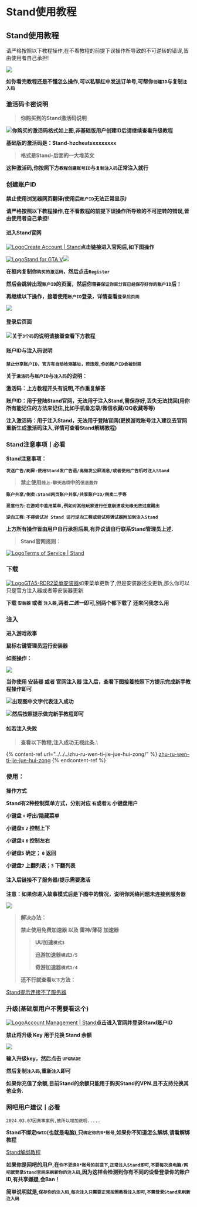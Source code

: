 # Stand使用教程

## Stand使用教程

请严格按照以下教程操作,在不看教程的前提下误操作所导致的不可逆转的错误,皆由使用者自己承担!

![](https://docs.hzz.im/\~gitbook/image?url=https%3A%2F%2F1382592200-files.gitbook.io%2F%7E%2Ffiles%2Fv0%2Fb%2Fgitbook-x-prod.appspot.com%2Fo%2Fspaces%252F7YXEHggLzaiKwZjRSOD4%252Fuploads%252FTWKyQzcdcbpuYzPtfwNe%252Fstand.gif%3Falt%3Dmedia%26token%3D885745ac-2823-420f-b2ac-e614eac46e0d\&width=768\&dpr=4\&quality=100\&sign=ec195731\&sv=1)

**如你看完教程还是不懂怎么操作,可以私聊红中发送订单号,可帮你`创建ID`与复制`注入码`**

### **激活码卡密说明** <a href="#ji-huo-ma-ka-mi-shuo-ming" id="ji-huo-ma-ka-mi-shuo-ming"></a>

> **你购买到的Stand激活码说明**

![](https://docs.hzz.im/\~gitbook/image?url=https%3A%2F%2F1382592200-files.gitbook.io%2F%7E%2Ffiles%2Fv0%2Fb%2Fgitbook-x-prod.appspot.com%2Fo%2Fspaces%252F7YXEHggLzaiKwZjRSOD4%252Fuploads%252FvCmaXJXvKFzKs8ZJ97mi%252FQQ%25E5%259B%25BE%25E7%2589%258720220530231531.png%3Falt%3Dmedia%26token%3D947129c7-d717-4bb2-b213-df2ee748c86e\&width=768\&dpr=4\&quality=100\&sign=80f20415\&sv=1)**你购买的激活码格式如上图,非基础版用户创建ID后请继续查看升级教程**

**基础版的激活码是：Stand-hzcheatsxxxxxxxx**

> **格式是Stand-后面的一大堆英文**

**这种激活码,你按照下方`教程创建账号ID`与`复制注入码`正常注入就行**

### **创建账户ID** <a href="#chuang-jian-zhang-hu-id" id="chuang-jian-zhang-hu-id"></a>

**禁止使用浏览器网页翻译**_**(**_**使用后`账户ID`无法正常显示**_**)**_

**请严格按照以下教程操作,在不看教程的前提下误操作所导致的不可逆转的错误,皆由使用者自己承担!**

#### 进入Stand官网 <a href="#jin-ru-stand-guan-wang" id="jin-ru-stand-guan-wang"></a>

[![Logo](https://stand.gg/favicon.ico)Create Account | Stand](https://stand.gg/account/register)**点击链接进入官网后,如下图操作**

[![Logo](https://stand.sh/favicon.ico)Stand for GTA V](https://stand.sh)![](https://docs.hzz.im/\~gitbook/image?url=https%3A%2F%2F1382592200-files.gitbook.io%2F%7E%2Ffiles%2Fv0%2Fb%2Fgitbook-x-prod.appspot.com%2Fo%2Fspaces%252F7YXEHggLzaiKwZjRSOD4%252Fuploads%252FV80O3uv1Jwjx4iBZyAVy%252Fimage.png%3Falt%3Dmedia%26token%3D6bde9ef3-e500-4cb1-8d52-6a829e1c8205\&width=768\&dpr=4\&quality=100\&sign=9c4383d1\&sv=1)

**在框内复制你`购买的激活码`，然后点击`Register`**

**然后会跳转出现`账户ID`的页面，然后你`需要保证你百分百已经保存好你的账户ID`后！**

**再继续以下操作，接着使用`账户ID`登录，详情查看`登录后页面`**

![](https://docs.hzz.im/\~gitbook/image?url=https%3A%2F%2F1382592200-files.gitbook.io%2F%7E%2Ffiles%2Fv0%2Fb%2Fgitbook-x-prod.appspot.com%2Fo%2Fspaces%252F7YXEHggLzaiKwZjRSOD4%252Fuploads%252FhCxOjx3BtZBpyeON4nMY%252FStand%25E5%2588%259B%25E5%25BB%25BAID1.0.png%3Falt%3Dmedia%26token%3D6b18a85d-3a61-4f16-bfca-5c28691dc324\&width=768\&dpr=4\&quality=100\&sign=48c1441f\&sv=1)

#### 登录后页面 <a href="#deng-lu-hou-ye-mian" id="deng-lu-hou-ye-mian"></a>

![](https://docs.hzz.im/\~gitbook/image?url=https%3A%2F%2F1382592200-files.gitbook.io%2F%7E%2Ffiles%2Fv0%2Fb%2Fgitbook-x-prod.appspot.com%2Fo%2Fspaces%252F7YXEHggLzaiKwZjRSOD4%252Fuploads%252FlPA6xYPNhnqnlaRxwJHe%252FStand%25E5%2588%259B%25E5%25BB%25BAID%25E5%2590%258E.png%3Falt%3Dmedia%26token%3Dfbbc47a1-5dd7-4986-a9a6-02e9a0b6230b\&width=768\&dpr=4\&quality=100\&sign=d2f6cfc8\&sv=1)**关于`3个码`的说明请接着查看下方教程**

#### 账户ID与注入码说明 <a href="#zhang-hu-id-yu-zhu-ru-ma-shuo-ming" id="zhang-hu-id-yu-zhu-ru-ma-shuo-ming"></a>

**`禁止分享账户ID，官方有自动检测基址，若违规,你的账户ID会被封禁`**

**关于`激活码`与`账户ID`与`注入码`的说明：**

**激活码：上方教程开头有说明,不作重复解答**

**账户ID：用于登陆Stand官网，无法用于注入Stand,需保存好,丢失无法找回(用你所有能记住的方法来记住,比如手机备忘录/微信收藏/QQ收藏等等)**

**注入激活码：用于注入Stand，无法用于登陆官网(更换游戏账号注入建议去官网重新生成激活码注入,详情可查看Stand解绑教程)**

### Stand注意事项丨必看 <a href="#stand-zhu-yi-shi-xiang-gun-bi-kan" id="stand-zhu-yi-shi-xiang-gun-bi-kan"></a>

**Stand注意事项：**

**`发送广告/刷屏:使用Stand发广告语/高频发公屏消息/或者使用广告机时注入Stand`**

> **禁止使用`线上-聊天选项`中的`信息轰炸`**

**`账户共享/倒卖:Stand网页账户共享/共享账户ID/倒卖二手等`**

**`恶意行为:在游戏中滥用菜单,例如对其他玩家进行任意崩溃或无缘无故过度踢出`**

**`逆向工程:不得尝试对 Stand 进行逆向工程或尝试将调试器附加到注入Stand`**

**上方所有操作皆由用户自行承担后果,有异议请自行联系Stand管理员上述.**

> **Stand官网规则：**

[![Logo](https://stand.gg/favicon.ico)Terms of Service | Stand](https://stand.gg/help/terms-of-service)

### 下载 <a href="#xia-zai" id="xia-zai"></a>

[![Logo](https://assets.woozooo.com/assets/favicon.ico)GTA5-RDR2菜单安装器](https://hzmod.lanzoub.com/s/loader)如果菜单更新了,但是安装器还没更新,那么你可以只是官方注入器或者等安装器更新

**下载 `安装器` 或者 `注入器`,两者**_**二选一**_**即可,别两个都下载了 还来问我怎么用**

### 注入 <a href="#zhu-ru" id="zhu-ru"></a>

**进入游戏故事**

**鼠标右键管理员运行安装器**

**如图操作：**

![](https://docs.hzz.im/\~gitbook/image?url=https%3A%2F%2F1382592200-files.gitbook.io%2F%7E%2Ffiles%2Fv0%2Fb%2Fgitbook-x-prod.appspot.com%2Fo%2Fspaces%252F7YXEHggLzaiKwZjRSOD4%252Fuploads%252FG4xWlS7jJ5kdkfoXj993%252Fstand.png%3Falt%3Dmedia%26token%3D9a4c7609-7a03-48f2-a1e0-df850c47fc71\&width=768\&dpr=4\&quality=100\&sign=3962be40\&sv=1)

**当你使用 安装器 或者 官网注入器 注入后，查看下图接着按照下方提示完成新手教程操作即可**

![](https://docs.hzz.im/\~gitbook/image?url=https%3A%2F%2F1382592200-files.gitbook.io%2F%7E%2Ffiles%2Fv0%2Fb%2Fgitbook-x-prod.appspot.com%2Fo%2Fspaces%252F7YXEHggLzaiKwZjRSOD4%252Fuploads%252FLtFAMtkI7H9P6nqA8kgc%252FQQ%25E5%259B%25BE%25E7%2589%258720220514145929.png%3Falt%3Dmedia%26token%3D42e66830-0c26-4b7d-b98a-9e7625672cb8\&width=768\&dpr=4\&quality=100\&sign=37a1857d\&sv=1)**出现图中文字代表注入成功**

![](https://docs.hzz.im/\~gitbook/image?url=https%3A%2F%2F1382592200-files.gitbook.io%2F%7E%2Ffiles%2Fv0%2Fb%2Fgitbook-x-prod.appspot.com%2Fo%2Fspaces%252F7YXEHggLzaiKwZjRSOD4%252Fuploads%252FX192FHfywk7HxSBkANO7%252F%25E6%2596%25B0%25E6%2589%258B%25E6%2595%2599%25E7%25A8%258B.png%3Falt%3Dmedia%26token%3Dde154506-e0a6-4817-8492-9c02faaf32c6\&width=768\&dpr=4\&quality=100\&sign=a6542d56\&sv=1)**然后按照提示做完新手教程即可**

#### **如若注入失败** <a href="#ru-ruo-zhu-ru-shi-bai" id="ru-ruo-zhu-ru-shi-bai"></a>

> **查看以下教程,注入成功无视此条.**\
>

{% content-ref url="../../../zhu-ru-wen-ti-jie-jue-hui-zong/" %}
[zhu-ru-wen-ti-jie-jue-hui-zong](../../../zhu-ru-wen-ti-jie-jue-hui-zong/)
{% endcontent-ref %}

### 使用： <a href="#shi-yong" id="shi-yong"></a>

**操作方式**

**Stand有2种控制菜单方式，分别对应 `有`或者`无` 小键盘用户**

**小键盘 `+` 呼出/隐藏菜单**

**小键盘`8`** **`2` 控制上下**

**小键盘`4`** **`6` 控制左右**

**小键盘`5` 确定； `0` 返回**

**小键盘`7` 上翻列表；`3` 下翻列表**

#### 注入后链接不了服务器/提示需要激活 <a href="#zhu-ru-hou-lian-jie-bu-liao-fu-wu-qi-ti-shi-xu-yao-ji-huo" id="zhu-ru-hou-lian-jie-bu-liao-fu-wu-qi-ti-shi-xu-yao-ji-huo"></a>

**注意：如果你进入故事模式后是下图中的情况，说明你网络问题未连接到服务器**

![](https://docs.hzz.im/\~gitbook/image?url=https%3A%2F%2F1382592200-files.gitbook.io%2F%7E%2Ffiles%2Fv0%2Fb%2Fgitbook-x-prod.appspot.com%2Fo%2Fspaces%252F7YXEHggLzaiKwZjRSOD4%252Fuploads%252FqiOzlQYIFANxYsBONFN9%252Fwei%25E6%25BF%2580%25E6%25B4%25BB.png%3Falt%3Dmedia%26token%3D2d7d32e1-575e-4391-aab4-f9e576861df2\&width=768\&dpr=4\&quality=100\&sign=f734e124\&sv=1)

> **解决办法：**
>
> **禁止使用免费加速器 以及 雷神/薄荷 加速器**
>
> > **UU加速`模式3`**
> >
> > **迅游加速器`模式3/5`**
> >
> > **奇游加速器`模式1/4`**
>
> **还不行就查看`以下`方法：**

[Stand提示连接不了服务器](https://docs.hzz.im/gta5/stand/connect)

### 升级(基础版用户不需要看这个) <a href="#sheng-ji-ji-chu-ban-yong-hu-bu-xu-yao-kan-zhe-ge" id="sheng-ji-ji-chu-ban-yong-hu-bu-xu-yao-kan-zhe-ge"></a>

[![Logo](https://stand.gg/favicon.ico)Account Management | Stand](https://stand.gg/account/)**点击进入官网并登录Stand账户ID**

**禁止将升级 Key 用于兑换 Stand 余额**

![](https://docs.hzz.im/\~gitbook/image?url=https%3A%2F%2F1382592200-files.gitbook.io%2F%7E%2Ffiles%2Fv0%2Fb%2Fgitbook-x-prod.appspot.com%2Fo%2Fspaces%252F7YXEHggLzaiKwZjRSOD4%252Fuploads%252Fy9tbl9LZiaR6jb98o63Q%252Fstand%25E5%258D%2587%25E7%25BA%25A7.png%3Falt%3Dmedia%26token%3Db3f94708-ede7-4c19-ba30-5288f688504b\&width=768\&dpr=4\&quality=100\&sign=9599a424\&sv=1)

**输入升级key，然后点击 `UPGRADE`**

**然后复制`注入码`,重新`注入`即可**

**如果你充值了余额,目前Stand的余额只能用于购买Stand的VPN.且不支持兑换其他业务.**

### 网吧用户建议丨必看 <a href="#wang-ba-yong-hu-jian-yi-gun-bi-kan" id="wang-ba-yong-hu-jian-yi-gun-bi-kan"></a>

`2024.03.07因真事案例,故所以增加说明.....`

**Stand不绑定`HWID`(也就是电脑),只`绑定你的R*账号`,如果你不知道怎么解绑,请看解绑教程**

[Stand解绑教程](https://docs.hzz.im/gta5/stand/hwid)

**如果你是网吧的用户,在`你不更换R*账号的前提下`,`正常注入Stand即可`,`不要每次换电脑/网吧就登录Stand官网来刷新你的注入码`,因为这样会检测到你有不同的设备登录你的账户ID,有共享嫌疑,会Ban！**

**简单说明就是,`保存你的注入码`,`每次注入只需要正常按照教程注入即可`,`不需登录Stand来刷新注入码`**
